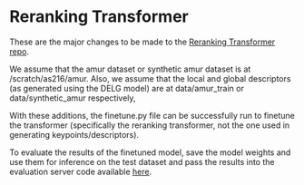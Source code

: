 # Reranking Transformer

These are the major changes to be made to the [Reranking Transformer repo](https://github.com/uvavision/RerankingTransformer/tree/main). 

We assume that the amur dataset or synthetic amur dataset is at /scratch/as216/amur. Also, we assume that the local and global descriptors (as generated using the DELG model) are at data/amur_train or data/synthetic_amur respectively,

With these additions, the finetune.py file can be successfully run to finetune the transformer (specifically the reranking transformer, not the one used in generating keypoints/descriptors).

To evaluate the results of the finetuned model, save the model weights and use them for inference on the test dataset and pass the results into the evaluation server code available [here](https://github.com/cvwc2019/ATRWEvalScript).
